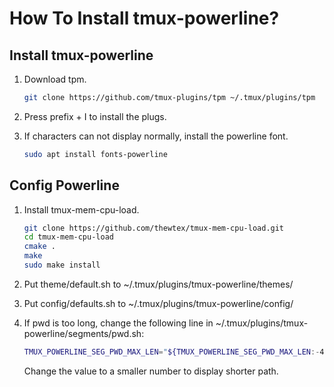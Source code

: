 # How To Install tmux-powerline?

## Install tmux-powerline

1. Download tpm.

    ```bash
    git clone https://github.com/tmux-plugins/tpm ~/.tmux/plugins/tpm
    ```

2. Press prefix + I to install the plugs.

3. If characters can not display normally, install the powerline font.

    ```bash
    sudo apt install fonts-powerline

    ```

## Config Powerline

1. Install tmux-mem-cpu-load.

    ```bash
    git clone https://github.com/thewtex/tmux-mem-cpu-load.git
    cd tmux-mem-cpu-load
    cmake .
    make
    sudo make install
    ```

2. Put theme/default.sh to ~/.tmux/plugins/tmux-powerline/themes/

3. Put config/defaults.sh to ~/.tmux/plugins/tmux-powerline/config/

4. If pwd is too long, change the following line in ~/.tmux/plugins/tmux-powerline/segments/pwd.sh:

    ```bash
    TMUX_POWERLINE_SEG_PWD_MAX_LEN="${TMUX_POWERLINE_SEG_PWD_MAX_LEN:-40}"
    ```

    Change the value to a smaller number to display shorter path.
